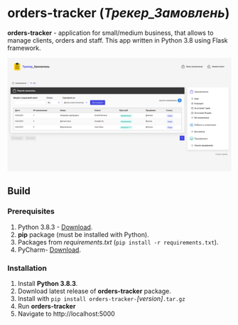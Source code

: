 # orders-tracker (*Трекер_Замовлень*)

**orders-tracker** - application for small/medium business, that allows to manage clients, orders and staff. This app written in Python 3.8 using Flask framework.

![Orders page screenshot](https://github.com/1Lorde/orders-tracker/blob/master/orders_tracker/static/img/orders.png?raw=true)

## Build

### Prerequisites
 1. Python 3.8.3 - [Download](https://www.python.org/downloads/release/python-383/).
 2. **pip** package (must be installed with Python).
 3. Packages from *requirements.txt* (`pip install -r requirements.txt`).
 4. PyCharm- [Download](https://www.jetbrains.com/pycharm/download/).

### Installation
 1. Install **Python 3.8.3**.
 2. Download latest release of **orders-tracker** package.
 3. Install with  `pip install orders-tracker-`*[version]*`.tar.gz`
 4. Run **orders-tracker**
 5. Navigate to http://localhost:5000
